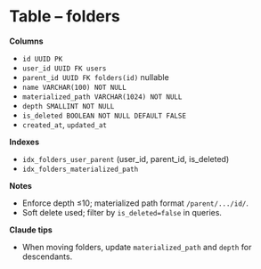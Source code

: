 # Table – folders

**Columns**
- `id UUID PK`
- `user_id UUID FK users`
- `parent_id UUID FK folders(id)` nullable
- `name VARCHAR(100) NOT NULL`
- `materialized_path VARCHAR(1024) NOT NULL`
- `depth SMALLINT NOT NULL`
- `is_deleted BOOLEAN NOT NULL DEFAULT FALSE`
- `created_at`, `updated_at`

**Indexes**
- `idx_folders_user_parent` (user_id, parent_id, is_deleted)
- `idx_folders_materialized_path`

**Notes**
- Enforce depth ≤10; materialized path format `/parent/.../id/`.
- Soft delete used; filter by `is_deleted=false` in queries.

**Claude tips**
- When moving folders, update `materialized_path` and `depth` for descendants.

